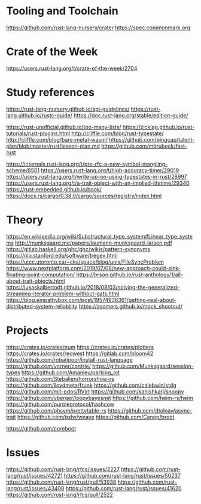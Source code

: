 Tooling and Toolchain
=====================

https://github.com/rust-lang-nursery/crater
https://spec.commonmark.org

Crate of the Week
=================

https://users.rust-lang.org/t/crate-of-the-week/2704

Study references
================

https://rust-lang-nursery.github.io/api-guidelines/
https://rust-lang.github.io/rustc-guide/
https://doc.rust-lang.org/stable/edition-guide/

https://rust-unofficial.github.io/too-many-lists/
https://zicklag.github.io/rust-tutorials/rust-plugins.html
http://cliffle.com/blog/rust-typestate/
http://cliffle.com/blog/bare-metal-wasm/
https://github.com/pingcap/talent-plan/blob/master/rust/lesson-plan.md
https://github.com/mbrubeck/fast-rust

https://internals.rust-lang.org/t/pre-rfc-a-new-symbol-mangling-scheme/8501
https://users.rust-lang.org/t/high-accuracy-timer/29019
https://users.rust-lang.org/t/write-up-on-using-typestates-in-rust/28997
https://users.rust-lang.org/t/a-trait-object-with-an-implied-lifetime/29340
https://rust-embedded.github.io/book/
https://docs.rs/cargo/0.38.0/cargo/sources/registry/index.html

Theory
======

https://en.wikipedia.org/wiki/Substructural_type_system#Linear_type_systems
http://munksgaard.me/papers/laumann-munksgaard-larsen.pdf
https://gitlab.haskell.org/ghc/ghc/wikis/pattern-synonyms
https://nlp.stanford.edu/software/tregex.html
https://utcc.utoronto.ca/~cks/space/blog/unix/FileSyncProblem
https://www.nextplatform.com/2019/07/08/new-approach-could-sink-floating-point-computation/
https://brson.github.io/rust-anthology/1/all-about-trait-objects.html
https://lukaskalbertodt.github.io/2018/08/03/solving-the-generalized-streaming-iterator-problem-without-gats.html
https://blog.empathybox.com/post/19574936361/getting-real-about-distributed-system-reliability
https://asomers.github.io/mock_shootout/

Projects
========

https://crates.io/crates/num
https://crates.io/crates/plotters
https://crates.io/crates/reqwest
https://gitlab.com/bloom42
https://github.com/robatipoor/install-rust-language
https://github.com/vorner/contrie/
https://github.com/Munksgaard/session-types
https://github.com/Amanieu/parking_lot
https://github.com/Stebalien/horrorshow-rs
https://github.com/lloydmeta/frunk
https://github.com/calebwin/stdg
https://github.com/mit-pdos/RVirt
https://github.com/kanishkarj/snoopy
https://github.com/vberger/loopybayesnet
https://github.com/heim-rs/heim
https://github.com/purpleprotocol/hashcow
https://github.com/phsym/prettytable-rs
https://github.com/dtolnay/async-trait
https://github.com/jsdw/weave
https://github.com/Canop/broot

https://github.com/coreboot

Issues
======

https://github.com/rust-lang/rfcs/issues/2227
https://github.com/rust-lang/rust/issues/42721
https://github.com/rust-lang/rust/issues/50237
https://github.com/rust-lang/rust/pull/53938
https://github.com/rust-lang/rust/issues/43408
https://github.com/rust-lang/rust/issues/41620
https://github.com/rust-lang/rfcs/pull/2522
